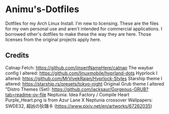 # Animu's-Dotfiles
Dotfiles for my Arch Linux Install. I'm new to licensing. These are the files for my own personal use and aren't intended for commercial applications. 
I borrowed other's dotfiles to make these the way they are here. 
Those licenses from the original projects apply here.

## Credits ##
Catnap Fetch: https://github.com/iinsertNameHere/catnap
The waybar config I altered: https://github.com/linuxmobile/hyprland-dots
Hyprlock I altered: https://github.com/MrVivekRajan/Hyprlock-Styles
Starship theme I altered: https://starship.rs/presets/tokyo-night
Original Grub theme I altered "Distro Themes (Set): https://github.com/jacksaur/Gorgeous-GRUB?tab=readme-ov-file
Neptunia: Idea Factory / Compile Heart
Purple_Heart.png is from Azur Lane X Neptunia crossover
Wallpapers: SWDE32, 超凶の狄璐卡 (https://www.pixiv.net/en/artworks/67262035)
